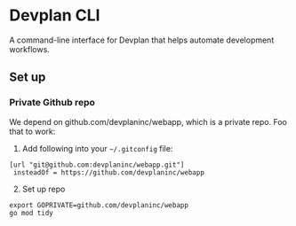 # Devplan CLI

A command-line interface for Devplan that helps automate development workflows.

## Set up


### Private Github repo

We depend on github.com/devplaninc/webapp, which is a private repo. Foo that to work:

1. Add following into your `~/.gitconfig` file:
```
[url "git@github.com:devplaninc/webapp.git"]
 insteadOf = https://github.com/devplaninc/webapp
```
2. Set up repo
```
export GOPRIVATE=github.com/devplaninc/webapp
go mod tidy
```
